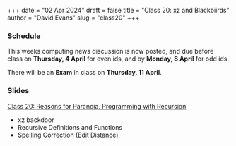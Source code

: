 +++
date = "02 Apr 2024"
draft = false
title = "Class 20: xz and Blackbiirds"
author = "David Evans"
slug = "class20"
+++

### Schedule

This weeks computing news discussion is now posted, and due before class on **Thursday, 4 April** for even ids, and by **Monday, 8 April** for odd ids.

There will be an **Exam** in class on **Thursday, 11 April**.

### Slides

[Class 20: Reasons for Paranoia, Programming with Recursion](https://www.dropbox.com/scl/fi/0smjywgllqy7b2m6gllup/cs1010-class20.pdf?rlkey=vrz9leigeuxoo93t2lruhb3so&dl=0)

- xz backdoor
- Recursive Definitions and Functions
- Spelling Correction (Edit Distance)
